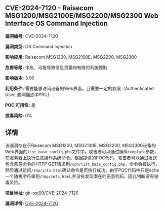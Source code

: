 ## CVE-2024-7120 - Raisecom MSG1200/MSG2100E/MSG2200/MSG2300 Web Interface OS Command Injection

**漏洞编号:** CVE-2024-7120

**漏洞类型:** OS Command Injection

**影响应用:** Raisecom MSG1200, MSG2100E, MSG2200, MSG2300

**危害等级:** 中危，可能导致信息泄露和有限的系统控制

**影响版本:** 3.90

**利用条件:** 需要能够访问设备的Web界面，且需要一定的权限（Authenticated User, 漏洞描述中PR:L)

**POC 可用性:** 是

**投毒风险:** 0%

## 详情

该漏洞存在于Raisecom MSG1200, MSG2100E, MSG2200, MSG2300设备的Web界面的`list_base_config.php`文件中。攻击者可以通过操纵`template`参数，在服务器上执行任意操作系统命令。根据提供的POC代码，攻击者可以通过发送包含恶意命令的HTTP GET请求到`/vpn/list_base_config.php`，命令会被执行，然后通过访问`/tmp/info.html`确认命令是否执行成功。由于POC代码中只是echo一个随机字符串到`/tmp/info.html`,并没有发现潜在的恶意代码，因此判断没有投毒风险。

**项目地址:** [gh-ost00/CVE-2024-7120](https://github.com/gh-ost00/CVE-2024-7120)

**漏洞详情:** [CVE-2024-7120](https://nvd.nist.gov/vuln/detail/CVE-2024-7120)